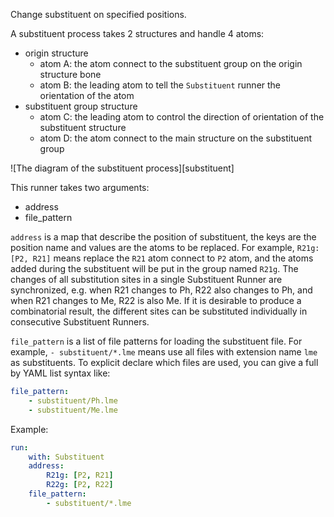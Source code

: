 Change substituent on specified positions.

A substituent process takes 2 structures and handle 4 atoms:

- origin structure
  - atom A: the atom connect to the substituent group on the origin structure bone
  - atom B: the leading atom to tell the `Substituent` runner the orientation of the atom
- substituent group structure
  - atom C: the leading atom to control the direction of orientation of the substituent structure
  - atom D: the atom connect to the main structure on the substituent group

![The diagram of the substituent process][substituent]

This runner takes two arguments:

- address
- file_pattern

`address` is a map that describe the position of substituent, the keys are the position name and values are the atoms to be replaced. For example, `R21g: [P2, R21]` means replace the `R21` atom connect to `P2` atom, and the atoms added during the substituent will be put in the group named `R21g`. The changes of all substitution sites in a single Substituent Runner are synchronized, e.g. when R21 changes to Ph, R22 also changes to Ph, and when R21 changes to Me, R22 is also Me. If it is desirable to produce a combinatorial result, the different sites can be substituted individually in consecutive Substituent Runners.

`file_pattern` is a list of file patterns for loading the substituent file. For example, `- substituent/*.lme` means use all files with extension name `lme` as substituents. To explicit declare which files are used, you can give a full by YAML list syntax like:

```yaml
file_pattern: 
    - substituent/Ph.lme
    - substituent/Me.lme
```

Example:

```yaml
run:
    with: Substituent
    address:
        R21g: [P2, R21]
        R22g: [P2, R22]
    file_pattern: 
        - substituent/*.lme
```
